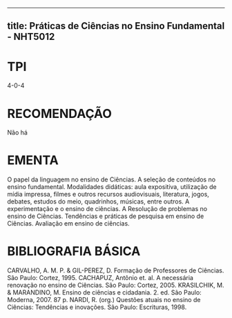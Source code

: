 
---
title: Práticas de Ciências no Ensino Fundamental - NHT5012 
---

# TPI

4-0-4

# RECOMENDAÇÃO

Não há

# EMENTA

O papel da linguagem no ensino de Ciências. A seleção de conteúdos no ensino fundamental. Modalidades didáticas: aula expositiva, utilização de mídia impressa, filmes e outros recursos audiovisuais, literatura, jogos, debates, estudos do meio, quadrinhos, músicas, entre outros. A experimentação e o ensino de ciências. A Resolução de problemas no ensino de Ciências. Tendências e práticas de pesquisa em ensino de Ciências. Avaliação em ensino de ciências.

# BIBLIOGRAFIA BÁSICA

CARVALHO, A. M. P. & GIL-PEREZ, D. Formação de Professores de Ciências. São Paulo: Cortez, 1995.
CACHAPUZ, Antônio et. al. A necessária renovação no ensino de Ciências. São Paulo: Cortez, 2005.
KRASILCHIK, M. & MARANDINO, M. Ensino de ciências e cidadania. 2. ed. São Paulo: Moderna, 2007. 87 p.
NARDI, R. (org.) Questões atuais no ensino de Ciências: Tendências e inovações. São Paulo: Escrituras, 1998.
        